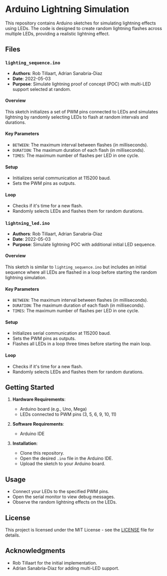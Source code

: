 # Arduino Lightning Simulation

This repository contains Arduino sketches for simulating lightning effects using LEDs. The code is designed to create random lightning flashes across multiple LEDs, providing a realistic lightning effect.

## Files

### `lighting_sequence.ino`

- **Authors**: Rob Tillaart, Adrian Sanabria-Diaz
- **Date**: 2022-05-03
- **Purpose**: Simulate lightning proof of concept (POC) with multi-LED support selected at random.

#### Overview

This sketch initializes a set of PWM pins connected to LEDs and simulates lightning by randomly selecting LEDs to flash at random intervals and durations.

#### Key Parameters

- `BETWEEN`: The maximum interval between flashes (in milliseconds).
- `DURATION`: The maximum duration of each flash (in milliseconds).
- `TIMES`: The maximum number of flashes per LED in one cycle.

#### Setup

- Initializes serial communication at 115200 baud.
- Sets the PWM pins as outputs.

#### Loop

- Checks if it's time for a new flash.
- Randomly selects LEDs and flashes them for random durations.

### `lightning_led.ino`

- **Authors**: Rob Tillaart, Adrian Sanabria-Diaz
- **Date**: 2022-05-03
- **Purpose**: Simulate lightning POC with additional initial LED sequence.

#### Overview

This sketch is similar to `lighting_sequence.ino` but includes an initial sequence where all LEDs are flashed in a loop before starting the random lightning simulation.

#### Key Parameters

- `BETWEEN`: The maximum interval between flashes (in milliseconds).
- `DURATION`: The maximum duration of each flash (in milliseconds).
- `TIMES`: The maximum number of flashes per LED in one cycle.

#### Setup

- Initializes serial communication at 115200 baud.
- Sets the PWM pins as outputs.
- Flashes all LEDs in a loop three times before starting the main loop.

#### Loop

- Checks if it's time for a new flash.
- Randomly selects LEDs and flashes them for random durations.

## Getting Started

1. **Hardware Requirements**:
   - Arduino board (e.g., Uno, Mega)
   - LEDs connected to PWM pins (3, 5, 6, 9, 10, 11)

2. **Software Requirements**:
   - Arduino IDE

3. **Installation**:
   - Clone this repository.
   - Open the desired `.ino` file in the Arduino IDE.
   - Upload the sketch to your Arduino board.

## Usage

- Connect your LEDs to the specified PWM pins.
- Open the serial monitor to view debug messages.
- Observe the random lightning effects on the LEDs.

## License

This project is licensed under the MIT License - see the [LICENSE](LICENSE) file for details.

## Acknowledgments

- Rob Tillaart for the initial implementation.
- Adrian Sanabria-Diaz for adding multi-LED support.
